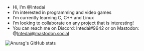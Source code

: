 -  Hi, I’m @Intedai
-  I’m interested in programming and video games
-  I’m currently learning C, C++ and Linux
-  I’m looking to collaborate on any project that is interesting!
-  You can reach me on Discord: Intedai#9642 or on Mastodon: @Intedai@mastodon.social

<!---
Intedai/Intedai is a ✨ special ✨ repository because its `README.md` (this file) appears on your GitHub profile.
You can click the Preview link to take a look at your changes.
--->

![Anurag's GitHub stats](https://github-readme-stats.vercel.app/api/top-langs/?username=Intedai&layout=compact&theme=nord&hide_border=true)
